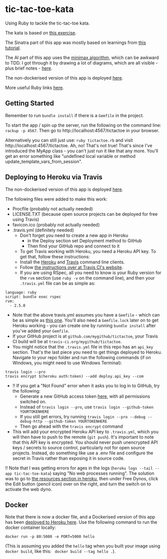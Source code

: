 # tic-tac-toe-kata

Using Ruby to tackle the tic-tac-toe kata.

The kata is based on [this exercise](https://learn.madetech.com/sparring/tic-tac-toe/).

The Sinatra part of this app was mostly based on learnings from [this tutorial](http://webapps-for-beginners.rubymonstas.org/sinatra/params.html).

The AI part of this app uses the [minimax algorithm](https://towardsdatascience.com/tic-tac-toe-creating-unbeatable-ai-with-minimax-algorithm-8af9e52c1e7d), which can be awkward to TDD. I got through it by drawing a lot of diagrams, which are all visible - plus brief notes - [here](./notes.md).

The non-dockerised version of this app is deployed [here](tic-tac-toe-kata.herokuapp.com/tictactoe).

More useful Ruby links [here](https://clare-wiki.herokuapp.com/pages/coding/lang/oo/Ruby).

## Getting Started

Remember to run `bundle install` if there is a `Gemfile` in the project.

To start the app / spin up the server, run the following on the command line: `rackup -p 4567`. Then go to http://localhost:4567/tictactoe in your browser.

Alternatively you can still just use: `ruby tictactoe.rb`
and visit http://localhost:4567/tictactoe. Ah, no! That's not true! That's since I've introduced the MyApp class - you can't just run it like that any more. You'll get an error something like "undefined local variable or method update_template_vars_from_session".

## Deploying to Heroku via Travis

The non-dockerised version of this app is deployed [here](tic-tac-toe-kata.herokuapp.com/tictactoe).

The following files were added to make this work:
- Procfile (probably not actually needed)
- LICENSE.TXT (because open source projects can be deployed for free using Travis)
- favicon.ico (probably not actually needed)
- .travis.yml (definitely needed)
    - Don't forget you need to create a new app in Heroku
        - in the Deploy section set Deployment method to GitHub
        - Then find your GitHub repo and connect to it
    - To get Travis working with Heroku, you need a Heroku API key. To get that, follow these instructions:
    - Install the [Heroku](https://devcenter.heroku.com/articles/heroku-cli) and [Travis](https://github.com/travis-ci/travis.rb#installation) command line clients.
    - Follow [the instructions over at Travis CI's website](https://docs.travis-ci.com/user/getting-started/#to-get-started-with-travis-ci).
    - If you are using RSpec, all you need to know is your Ruby version for the `rvm` section (use `ruby -v` on the command line), and then your `.travis.yml` file can be as simple as:

```
language: ruby
script: bundle exec rspec
rvm:
  - 2.5.0  
```

- Note that the above travis.yml assumes you have a `Gemfile` - which can be as simple as [this one](https://github.com/claresudbery/mars-rover-kata-ruby/blob/fdff2aefca3456dddab635f494fd885b63aa965e/Gemfile). You'll also need a `Gemfile.lock` later on to get Heroku working - you can create one by running `bundle install` after you've added your `Gemfile`.
- If your GitHub project is at `github.com/mygithub/tictactoe`, your Travis CI build will be at `travis-ci.org/mygithub/tictactoe`.
- You might notice that the `.travis.yml` file in this repo has an `api_key` section. That's the last piece you need to get things deployed to Heroku. Navigate to your repo folder and run the following commands (if on Windows, you might need to use Windows Terminal):

```
travis login --pro
travis encrypt $(heroku auth:token) --add deploy.api_key --com
```

- !! If you get a "Not Found" error when it asks you to log in to GitHub, try the following:
    - Generate a new GitHub access token [here](https://github.com/settings/tokens), with all permissions switched on.
    - Instead of `travis login --pro`, use `travis login --github-token YOURTOKENHERE`
    - If you still get errors, try running `travis login --pro --debug --debug-http --github-token YOURTOKENHERE`
    - Then go ahead with the `travis encrypt` command
- This will add your encrypted Heroku API key to `.travis.yml`, which you will then have to push to the remote (`git push`). It's important to note that this API key is encrypted. You should never push unencrypted API keys / secrets to source control, particularly not for open source projects. Instead, do something like use a .env file and configure the secret in Travis rather than exposing it in source code.

!! Note that I was getting errors for ages in the logs (`heroku logs --tail --app tic-tac-toe-kata`) saying "No web processes running". The solution was to go to [the resources section in heroku](https://dashboard.heroku.com/apps/tic-tac-toe-kata/resources), then under Free Dynos, click the Edit button (pencil icon) over on the right, and turn the switch on to activate the web dyno.

## Docker

Note that there is now a docker file, and a Dockerised version of this app has been [deployed to Heroku here](https://tic-tac-toe-docker.herokuapp.com/tictactoe). Use the following command to run the docker container locally:

`docker run -p 80:5000 -e PORT=5000 hello`

(This is assuming you added the `hello` tag when you built your image using `docker build`, like this: ` docker build --tag hello .`).